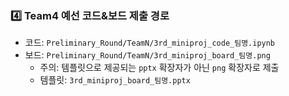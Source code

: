 ### 4️⃣ Team4 예선 코드&보드 제출 경로

* 코드: `Preliminary_Round/TeamN/3rd_miniproj_code_팀명.ipynb`
* 보드: `Preliminary_Round/TeamN/3rd_miniproj_board_팀명.png`
  * 주의: 템플릿으로 제공되는 `pptx` 확장자가 아닌 `png` 확장자로 제출
  * 템플릿: `3rd_miniproj_board_팀명.pptx`

